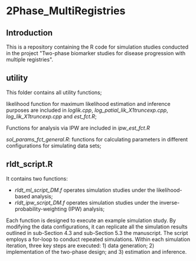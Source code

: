# 2Phase_MultiRegistries

## Introduction 

This is a repository containing the R code for simulation studies conducted in the project "Two-phase biomarker studies for disease progression with multiple registries". 

## utility

This folder contains all utility functions; 

likelihood function for maximum likelihood estimation and inference purposes are included in *loglik.cpp*, *log_patial_lik_X1truncexp.cpp*, *log_lik_X1truncexp.cpp* and *est_fct.R*; 

Functions for analysis via IPW are included in *ipw_est_fct.R*

*sol_params_fct_general.R*: functions for calculating parameters in different configurations for simulating data sets;

## rldt_script.R 

It contains two functions:

- *rldt_ml_script_DM.f* operates simulation studies under the likelihood-based analysis;
- *rldt_ipw_script_DM.f* operates simulation studies under the inverse-probability-weighting (IPW) analysis;

Each function is designed to execute an example simulation study. By modifying the data configurations, it can replicate all the simulation results outlined in sub-Section 4.3 and sub-Section 5.3 the manuscript. The script employs a for-loop to conduct repeated simulations. Within each simulation iteration, three key steps are executed: 1) data generation; 2) implementation of the two-phase design; and 3) estimation and inference.


